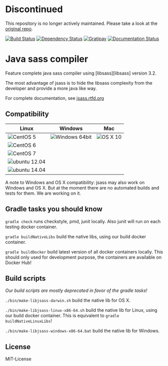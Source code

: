 Discontinued
============
This repository is no longer actively maintained. Please take a look at the [original repo](https://github.com/bit3/jsass).

[![Build Status](https://img.shields.io/travis/bit3/jsass/master.svg?style=flat-square)](https://travis-ci.org/bit3/jsass)
[![Dependency Status](https://www.versioneye.com/user/projects/55171ff6747ccb3c8e000004/badge.svg?style=flat-square)](https://www.versioneye.com/user/projects/55171ff6747ccb3c8e000004)
[![Gratipay](https://img.shields.io/gratipay/bit3.svg?style=flat-square)](https://gratipay.com/bit3/)
[![Documentation Status](https://readthedocs.org/projects/jsass/badge/?version=latest)](https://readthedocs.org/projects/jsass/?badge=latest)

Java sass compiler
==================

Feature complete java sass compiler using [libsass][libsass] version 3.2.

The most advantage of jsass is to hide the libsass complexity from the developer and provide a more java like way.

For complete documentation, see [jsass.rtfd.org](http://jsass.rtfd.org/)

Compatibility
-------------

| Linux                        | Windows                     | Mac               |
| ---------------------------- | --------------------------- | ----------------- |
| ![CentOS 5][centos5]         | ![Windows 64bit][windows64] | ![OS X 10][osx10] | 
| ![CentOS 6][centos6]         |                             |                   |
| ![CentOS 7][centos7]         |                             |                   |
| ![ubuntu 12.04][ubuntu12.04] |                             |                   |
| ![ubuntu 14.04][ubuntu14.04] |                             |                   |

A note to Windows and OS X compatibility: jsass may also work on Windows and OS X.
But at the moment there are no automated builds and tests for them. We are working on it.

[centos5]: https://img.shields.io/badge/CentOS-5-green.svg
[centos6]: https://img.shields.io/badge/CentOS-6-green.svg
[centos7]: https://img.shields.io/badge/CentOS-7-green.svg
[ubuntu12.04]: https://img.shields.io/badge/ubuntu-12.04-green.svg
[ubuntu14.04]: https://img.shields.io/badge/ubuntu-14.04-green.svg

[windows64]: https://img.shields.io/badge/Windows-64bit-yellow.svg

[osx10]: https://img.shields.io/badge/OS%20X-10-yellow.svg

Gradle tasks you should know
----------------------------

`gradle check` runs checkstyle, pmd, junit locally. Also junit will run on each testing docker container.

`gradle buildNativeLibs` build the native libs, using our build docker container.

`gradle buildDocker` build latest version of all docker containers locally. This should only used for development purpose, the containers are available on Docker Hub!
 
Build scripts
-------------

*Our build scripts are mostly deprecated in favor of the gradle tasks!*

`./bin/make-libjsass-darwin.sh` build the native lib for OS X.
 
`./bin/make-libjsass-linux-x86-64.sh` build the native lib for Linux, using our build docker container. This is equivalent to `gradle buildNativeLinuxLibs`!
 
`./bin/make-libjsass-windows-x86-64.bat` build the native lib for Windows.
 
License
-------

MIT-License
